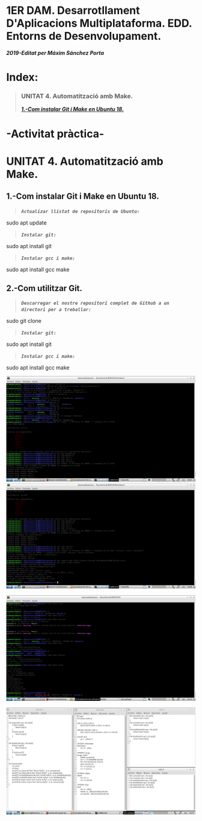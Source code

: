# **1ER DAM. Desarrotllament D'Aplicacions Multiplataforma. EDD. Entorns de Desenvolupament.**

***2019-Editat per Máxim Sánchez Porta***


# Index:



>### UNITAT 4. Automatització amb Make.
>
>***[1.-Com instalar Git i Make en Ubuntu 18.](https://github.com/Maxim1erDAM/EDD/blob/master/Unitat%202/Unitat2.md#1-com-instalar-vscode-en-ubuntu-18)***
>

#    **-Activitat pràctica-**



# UNITAT 4. Automatització amb Make.


## 1.-Com instalar Git i Make en Ubuntu 18.

>***`Actualizar llistat de repositoris de Ubuntu:`***  

sudo apt update

>***`Instalar git:`***  

sudo apt install git


>***`Instalar gcc i make:`***  

sudo apt install gcc make

## 2.-Com utilitzar Git.

>***`Descarregar el nostre repositori complet de Github a un directori per a treballar:`***  

sudo git clone
>***`Instalar git:`***  

sudo apt install git


>***`Instalar gcc i make:`***  

sudo apt install gcc make


![ImatgePushARepoPart1](Imatges/Git-Github%20PARTE%201.png)
![ImatgePushARepoPart2](Imatges/Git-Github%20PARTE%202.png)



![ImatgeCompilacioPart1](Imatges/Eixeple%20de%20compilacio%20i%20targets%20de%20Makefile%20i%20CMAKE%20part%201.png)


![ImatgeFitxers](Imatges/CAPTURA%20FINAL%20FITXERS.png)


